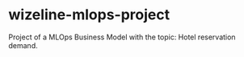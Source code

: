 # wizeline-mlops-project
Project of a MLOps Business Model with the topic: Hotel reservation demand.
